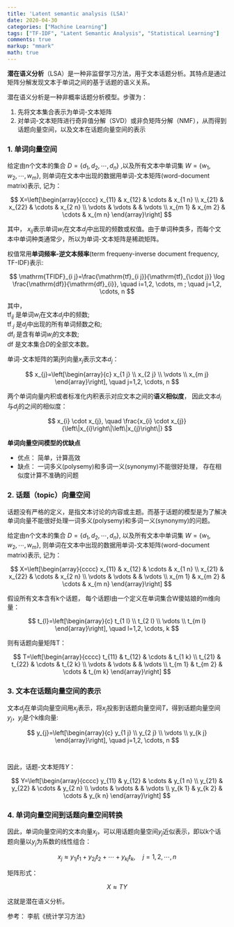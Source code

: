 ```yaml
---
title: 'Latent semantic analysis (LSA)'
date: 2020-04-30
categories: ["Machine Learning"]
tags: ["TF-IDF", "Latent Semantic Analysis", "Statistical Learning"]
comments: true
markup: "mmark"
math: true
---
```


**潜在语义分析**（LSA）是一种非监督学习方法，用于文本话题分析。其特点是通过矩阵分解发现文本于单词之间的基于话题的语义关系。

潜在语义分析是一种非概率话题分析模型。步骤为：
1. 先将文本集合表示为单词-文本矩阵
2. 对单词-文本矩阵进行奇异值分解（SVD）或非负矩阵分解（NMF），从而得到话题向量空间，以及文本在话题向量空间的表示

### 1. 单词向量空间
给定由n个文本的集合 $D = \{d_1, d_2, \cdots, d_n \}$ ,以及所有文本中单词集 $W = \{w_1, w_2, \cdots, w_m \}$,
则单词在文本中出现的数据用单词-文本矩阵(word-document matrix)表示, 记为：

$$
X=\left[\begin{array}{cccc}
x_{11} & x_{12} & \cdots & x_{1 n} \\
x_{21} & x_{22} & \cdots & x_{2 n} \\
\vdots & \vdots & & \vdots \\
x_{m 1} & x_{m 2} & \cdots & x_{m n}
\end{array}\right]
$$

其中， $x_{ij}$表示单词$w_i$在文本$d_j$中出现的频数或权值。由于单词种类多，而每个文本中单词种类通常少，所以为单词-文本矩阵是稀疏矩阵。

权值常用**单词频率-逆文本频率**(term frequeny-inverse document frequency, TF-IDF)表示:

$$
\mathrm{TFIDF}_{i j}=\frac{\mathrm{tf}_{i j}}{\mathrm{tf}_{\cdot j}} \log \frac{\mathrm{df}}{\mathrm{df}_{i}}, \quad i=1,2, \cdots, m ; \quad j=1,2, \cdots, n
$$

其中，  
$\mathrm{tf}_{ij}$ 是单词$w_i$在文本$d_j$中的频数;  
$\mathrm{tf}_{\cdot j}$ 是$d_j$中出现的所有单词频数之和;  
$\mathrm{df}_{i}$ 是含有单词$w_i$的文本数;  
$\mathrm{df}$ 是文本集合$D$的全部文本数。

单词-文本矩阵的第j列向量$x_j$表示文本$d_j$：

$$
x_{j}=\left[\begin{array}{c}
x_{1 j} \\
x_{2 j} \\
\vdots \\
x_{m j}
\end{array}\right], \quad j=1,2, \cdots, n
$$

两个单词向量内积或者标准化内积表示对应文本之间的**语义相似度**， 因此文本$d_i$与$d_j$的之间的相似度：

$$
x_{i} \cdot x_{j}, \quad \frac{x_{i} \cdot x_{j}}{\left\|x_{i}\right\|\left\|x_{j}\right\|}
$$


**单词向量空间模型的优缺点**
- 优点： 简单，计算高效
- 缺点： 一词多义(polysemy)和多词一义(synonymy)不能很好处理， 存在相似度计算不准确的问题


### 2. 话题（topic）向量空间

话题没有严格的定义，是指文本讨论的内容或主题。而基于话题的模型是为了解决单词向量不能很好处理一词多义(polysemy)和多词一义(synonymy)的问题。

给定由n个文本的集合 $D = \{d_1, d_2, \cdots, d_n \}$, 以及所有文本中单词集 $W = \{w_1, w_2, \cdots, w_m \}$,
则单词在文本中出现的数据用单词-文本矩阵(word-document matrix)表示, 记为：

$$
X=\left[\begin{array}{cccc}
x_{11} & x_{12} & \cdots & x_{1 n} \\
x_{21} & x_{22} & \cdots & x_{2 n} \\
\vdots & \vdots & & \vdots \\
x_{m 1} & x_{m 2} & \cdots & x_{m n}
\end{array}\right]
$$

假设所有文本含有k个话题， 每个话题l由一个定义在单词集合W傻姑娘的m维向量：

$$
t_{l}=\left[\begin{array}{c}
t_{1 l} \\
t_{2 l} \\
\vdots \\
t_{m l}
\end{array}\right], \quad l=1,2, \cdots, k
$$

则有话题向量矩阵T：

$$
T=\left[\begin{array}{cccc}
t_{11} & t_{12} & \cdots & t_{1 k} \\
t_{21} & t_{22} & \cdots & t_{2 k} \\
\vdots & \vdots & & \vdots \\
t_{m 1} & t_{m 2} & \cdots & t_{m k}
\end{array}\right]
$$

### 3. 文本在话题向量空间的表示 

文本$d_j$在单词向量空间用$x_j$表示，将$x_j$投影到话题向量空间$T$，得到话题向量空间$y_j$，$y_j$是个k维向量:

$$
y_{j}=\left[\begin{array}{c}
y_{1 j} \\
y_{2 j} \\
\vdots \\
y_{k j}
\end{array}\right], \quad j=1,2, \cdots, n
$$
　

因此，话题-文本矩阵$Y$：

$$
Y=\left[\begin{array}{cccc}
y_{11} & y_{12} & \cdots & y_{1 n} \\
y_{21} & y_{22} & \cdots & y_{2 n} \\
\vdots & \vdots & & \vdots \\
y_{k 1} & y_{k 2} & \cdots & y_{k n}
\end{array}\right]
$$

### 4. 单词向量空间到话题向量空间转换

因此，单词向量空间的文本向量$x_j$，可以用话题向量空间$y_j$近似表示，即以k个话题向量以$y_j$为系数的线性组合：

$$
x_{j} \approx y_{1 j} t_{1}+y_{2 j} t_{2}+\cdots+y_{k j} t_{k}, \quad j=1,2, \cdots, n
$$

矩阵形式：

$$
X \approx TY
$$

这就是潜在语义分析。



参考： 李航《统计学习方法》
